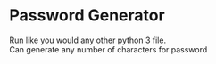 # Password Generator
Run like you would any other python 3 file.<br>
Can generate any number of characters for password
